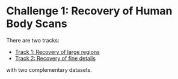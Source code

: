 # Challenge 1: Recovery of Human Body Scans

There are two tracks:

  - [Track 1: Recovery of large regions](challenge_1_track_1.md)
  - [Track 2: Recovery of fine details](challenge_1_track_2.md)

with two complementary datasets.
